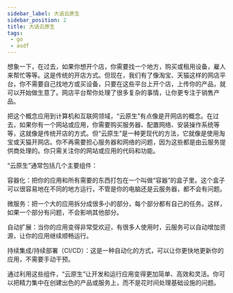 ```yaml
---
sidebar_label: 大话云原生
sidebar_position: 2
title: 大话云原生
tags:
 - go
 - asdf
---
```


想象一下，在过去，如果你想开个店，你需要找一个地方，购买或租用设备，雇人来帮忙等等。这是传统的开店方式。但现在，我们有了像淘宝、天猫这样的网店平台，你不需要自己找地方或买设备，只要在这些平台上开个店，上传你的产品，就可以开始做生意了。网店平台帮你处理了很多复杂的事情，让你更专注于销售产品。

把这个概念应用到计算机和互联网领域，“云原生”有点像是开网店的概念。在过去，如果你有一个网站或应用，你需要购买服务器、配置网络、安装操作系统等等，这就像是传统开店的方式。但“云原生”是一种更现代的方法，它就像是使用淘宝或天猫开网店。你不再需要担心服务器和网络的问题，因为这些都是由云服务提供商处理的。你只需关注你的网站或应用的代码和功能。

“云原生”通常包括几个主要组件：

容器化：把你的应用和所有需要的东西打包在一个叫做“容器”的盒子里。这个盒子可以很容易地在不同的地方运行，不管是你的电脑还是云服务器，都不会有问题。

微服务：把一个大的应用拆分成很多小的部分，每个部分都有自己的任务。这样，如果一个部分有问题，不会影响其他部分。

自动扩展：当你的应用变得非常受欢迎，有很多人使用时，云服务可以自动增加资源，让你的应用继续顺畅运行。

持续集成/持续部署（CI/CD）：这是一种自动化的方式，可以让你更快地更新你的应用，不需要手动干预。

通过利用这些组件，“云原生”让开发和运行应用变得更加简单、高效和灵活。你可以把精力集中在创建出色的产品或服务上，而不是花时间处理基础设施的问题。



